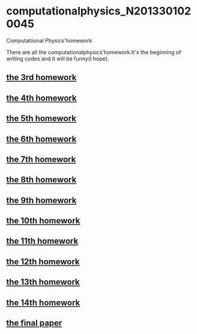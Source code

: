# computationalphysics_N2013301020045
Computatiional Physics'homework

There are all the computationalphysics'homework.It's the beginning of writing codes and it will be funny(I hope).

[the 3rd homework](https://github.com/luomingyu/computationalphysics_N2013301020045/blob/master/the%203rd%20homework.md)       
---
[the 4th homework](https://github.com/luomingyu/computationalphysics_N2013301020045/blob/master/the%204th%20homework.md)       
---
[the 5th homework](https://github.com/luomingyu/computationalphysics_N2013301020045/blob/master/the%205th%20homework.md)       
---
[the 6th homework](https://github.com/luomingyu/computationalphysics_N2013301020045/blob/master/the%206th%20homework.md)       
---
[the 7th homework](https://github.com/luomingyu/computationalphysics_N2013301020045/blob/master/the%207th%20homework.md)       
---
[the 8th homework](https://github.com/luomingyu/computationalphysics_N2013301020045/blob/master/the%208th%20homework.md)       
---
[the 9th homework](https://github.com/luomingyu/computationalphysics_N2013301020045/blob/master/the%209th%20homework.md)       
---
[the 10th homework](https://github.com/luomingyu/computationalphysics_N2013301020045/blob/master/the%2010th%20homework.md)       
---
[the 11th homework](https://github.com/luomingyu/computationalphysics_N2013301020045/blob/master/the%2011th%20homework.md)       
---
[the 12th homework](https://github.com/luomingyu/computationalphysics_N2013301020045/blob/master/the%2012th%20homework.md)       
---
[the 13th homework](https://github.com/luomingyu/computationalphysics_N2013301020045/blob/master/the%2013th%20homework.md)       
---
[the 14th homework](https://github.com/luomingyu/computationalphysics_N2013301020045/blob/master/the%2014th%20homework.md)       
---
[the final paper](https://github.com/luomingyu/computationalphysics_N2013301020045/blob/code/final-paper/finally%20paper.docx)       
---
